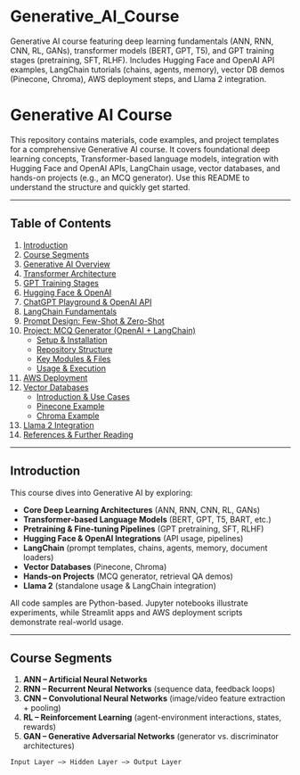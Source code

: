 # Generative_AI_Course
Generative AI course featuring deep learning fundamentals (ANN, RNN, CNN, RL, GANs), transformer models (BERT, GPT, T5), and GPT training stages (pretraining, SFT, RLHF). Includes Hugging Face and OpenAI API examples, LangChain tutorials (chains, agents, memory), vector DB demos (Pinecone, Chroma), AWS deployment steps, and Llama 2 integration.


# Generative AI Course

This repository contains materials, code examples, and project templates for a comprehensive Generative AI course. It covers foundational deep learning concepts, Transformer-based language models, integration with Hugging Face and OpenAI APIs, LangChain usage, vector databases, and hands-on projects (e.g., an MCQ generator). Use this README to understand the structure and quickly get started.

---

## Table of Contents

1. [Introduction](#introduction)  
2. [Course Segments](#course-segments)  
3. [Generative AI Overview](#generative-ai-overview)  
4. [Transformer Architecture](#transformer-architecture)  
5. [GPT Training Stages](#gpt-training-stages)  
6. [Hugging Face & OpenAI](#hugging-face--openai)  
7. [ChatGPT Playground & OpenAI API](#chatgpt-playground--openai-api)  
8. [LangChain Fundamentals](#langchain-fundamentals)  
9. [Prompt Design: Few-Shot & Zero-Shot](#prompt-design-few-shot--zero-shot)  
10. [Project: MCQ Generator (OpenAI + LangChain)](#project-mcq-generator-openai--langchain)  
    - [Setup & Installation](#setup--installation)  
    - [Repository Structure](#repository-structure)  
    - [Key Modules & Files](#key-modules--files)  
    - [Usage & Execution](#usage--execution)  
11. [AWS Deployment](#aws-deployment)  
12. [Vector Databases](#vector-databases)  
    - [Introduction & Use Cases](#introduction--use-cases)  
    - [Pinecone Example](#pinecone-example)  
    - [Chroma Example](#chroma-example)  
13. [Llama 2 Integration](#llama-2-integration)  
14. [References & Further Reading](#references--further-reading)  

---

## Introduction

This course dives into Generative AI by exploring:

- **Core Deep Learning Architectures** (ANN, RNN, CNN, RL, GANs)  
- **Transformer-based Language Models** (BERT, GPT, T5, BART, etc.)  
- **Pretraining & Fine-tuning Pipelines** (GPT pretraining, SFT, RLHF)  
- **Hugging Face & OpenAI Integrations** (API usage, pipelines)  
- **LangChain** (prompt templates, chains, agents, memory, document loaders)  
- **Vector Databases** (Pinecone, Chroma)  
- **Hands-on Projects** (MCQ generator, retrieval QA demos)  
- **Llama 2** (standalone usage & LangChain integration)  

All code samples are Python-based. Jupyter notebooks illustrate experiments, while Streamlit apps and AWS deployment scripts demonstrate real-world usage.  

---

## Course Segments

1. **ANN – Artificial Neural Networks**  
2. **RNN – Recurrent Neural Networks** (sequence data, feedback loops)  
3. **CNN – Convolutional Neural Networks** (image/video feature extraction + pooling)  
4. **RL – Reinforcement Learning** (agent-environment interactions, states, rewards)  
5. **GAN – Generative Adversarial Networks** (generator vs. discriminator architectures)  

```text
Input Layer —> Hidden Layer —> Output Layer
